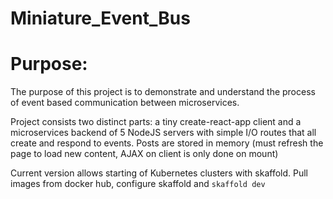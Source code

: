 # Miniature_Event_Bus

# Purpose:

The purpose of this project is to demonstrate and understand the process of event based communication between microservices.

Project consists two distinct parts: a tiny create-react-app client and a microservices backend of 5 NodeJS servers
with simple I/O routes that all create and respond to events. Posts are stored in memory (must refresh the page to load new content, AJAX on client is only done on mount)


Current version allows starting of Kubernetes clusters with skaffold. Pull images from docker hub, configure skaffold and 
```skaffold dev```
